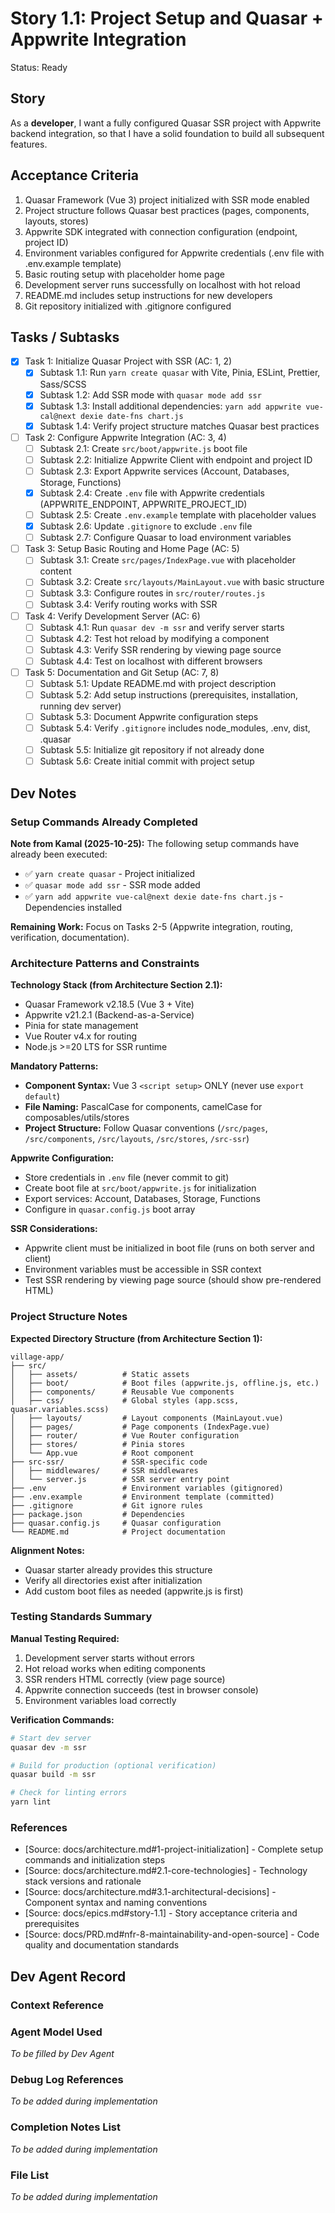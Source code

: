# Story 1.1: Project Setup and Quasar + Appwrite Integration

Status: Ready

## Story

As a **developer**,
I want a fully configured Quasar SSR project with Appwrite backend integration,
so that I have a solid foundation to build all subsequent features.

## Acceptance Criteria

1. Quasar Framework (Vue 3) project initialized with SSR mode enabled
2. Project structure follows Quasar best practices (pages, components, layouts, stores)
3. Appwrite SDK integrated with connection configuration (endpoint, project ID)
4. Environment variables configured for Appwrite credentials (.env file with .env.example template)
5. Basic routing setup with placeholder home page
6. Development server runs successfully on localhost with hot reload
7. README.md includes setup instructions for new developers
8. Git repository initialized with .gitignore configured

## Tasks / Subtasks

- [x] Task 1: Initialize Quasar Project with SSR (AC: 1, 2)
  - [x] Subtask 1.1: Run `yarn create quasar` with Vite, Pinia, ESLint, Prettier, Sass/SCSS
  - [x] Subtask 1.2: Add SSR mode with `quasar mode add ssr`
  - [x] Subtask 1.3: Install additional dependencies: `yarn add appwrite vue-cal@next dexie date-fns chart.js`
  - [x] Subtask 1.4: Verify project structure matches Quasar best practices

- [ ] Task 2: Configure Appwrite Integration (AC: 3, 4)
  - [ ] Subtask 2.1: Create `src/boot/appwrite.js` boot file
  - [ ] Subtask 2.2: Initialize Appwrite Client with endpoint and project ID
  - [ ] Subtask 2.3: Export Appwrite services (Account, Databases, Storage, Functions)
  - [x] Subtask 2.4: Create `.env` file with Appwrite credentials (APPWRITE_ENDPOINT, APPWRITE_PROJECT_ID)
  - [ ] Subtask 2.5: Create `.env.example` template with placeholder values
  - [x] Subtask 2.6: Update `.gitignore` to exclude `.env` file
  - [ ] Subtask 2.7: Configure Quasar to load environment variables

- [ ] Task 3: Setup Basic Routing and Home Page (AC: 5)
  - [ ] Subtask 3.1: Create `src/pages/IndexPage.vue` with placeholder content
  - [ ] Subtask 3.2: Create `src/layouts/MainLayout.vue` with basic structure
  - [ ] Subtask 3.3: Configure routes in `src/router/routes.js`
  - [ ] Subtask 3.4: Verify routing works with SSR

- [ ] Task 4: Verify Development Server (AC: 6)
  - [ ] Subtask 4.1: Run `quasar dev -m ssr` and verify server starts
  - [ ] Subtask 4.2: Test hot reload by modifying a component
  - [ ] Subtask 4.3: Verify SSR rendering by viewing page source
  - [ ] Subtask 4.4: Test on localhost with different browsers

- [ ] Task 5: Documentation and Git Setup (AC: 7, 8)
  - [ ] Subtask 5.1: Update README.md with project description
  - [ ] Subtask 5.2: Add setup instructions (prerequisites, installation, running dev server)
  - [ ] Subtask 5.3: Document Appwrite configuration steps
  - [ ] Subtask 5.4: Verify `.gitignore` includes node_modules, .env, dist, .quasar
  - [ ] Subtask 5.5: Initialize git repository if not already done
  - [ ] Subtask 5.6: Create initial commit with project setup

## Dev Notes

### Setup Commands Already Completed

**Note from Kamal (2025-10-25):** The following setup commands have already been executed:
- ✅ `yarn create quasar` - Project initialized
- ✅ `quasar mode add ssr` - SSR mode added
- ✅ `yarn add appwrite vue-cal@next dexie date-fns chart.js` - Dependencies installed

**Remaining Work:** Focus on Tasks 2-5 (Appwrite integration, routing, verification, documentation).

### Architecture Patterns and Constraints

**Technology Stack (from Architecture Section 2.1):**
- Quasar Framework v2.18.5 (Vue 3 + Vite)
- Appwrite v21.2.1 (Backend-as-a-Service)
- Pinia for state management
- Vue Router v4.x for routing
- Node.js >=20 LTS for SSR runtime

**Mandatory Patterns:**
- **Component Syntax:** Vue 3 `<script setup>` ONLY (never use `export default`)
- **File Naming:** PascalCase for components, camelCase for composables/utils/stores
- **Project Structure:** Follow Quasar conventions (`/src/pages`, `/src/components`, `/src/layouts`, `/src/stores`, `/src-ssr`)

**Appwrite Configuration:**
- Store credentials in `.env` file (never commit to git)
- Create boot file at `src/boot/appwrite.js` for initialization
- Export services: Account, Databases, Storage, Functions
- Configure in `quasar.config.js` boot array

**SSR Considerations:**
- Appwrite client must be initialized in boot file (runs on both server and client)
- Environment variables must be accessible in SSR context
- Test SSR rendering by viewing page source (should show pre-rendered HTML)

### Project Structure Notes

**Expected Directory Structure (from Architecture Section 1):**
```
village-app/
├── src/
│   ├── assets/          # Static assets
│   ├── boot/            # Boot files (appwrite.js, offline.js, etc.)
│   ├── components/      # Reusable Vue components
│   ├── css/             # Global styles (app.scss, quasar.variables.scss)
│   ├── layouts/         # Layout components (MainLayout.vue)
│   ├── pages/           # Page components (IndexPage.vue)
│   ├── router/          # Vue Router configuration
│   ├── stores/          # Pinia stores
│   └── App.vue          # Root component
├── src-ssr/             # SSR-specific code
│   ├── middlewares/     # SSR middlewares
│   └── server.js        # SSR server entry point
├── .env                 # Environment variables (gitignored)
├── .env.example         # Environment template (committed)
├── .gitignore           # Git ignore rules
├── package.json         # Dependencies
├── quasar.config.js     # Quasar configuration
└── README.md            # Project documentation
```

**Alignment Notes:**
- Quasar starter already provides this structure
- Verify all directories exist after initialization
- Add custom boot files as needed (appwrite.js is first)

### Testing Standards Summary

**Manual Testing Required:**
1. Development server starts without errors
2. Hot reload works when editing components
3. SSR renders HTML correctly (view page source)
4. Appwrite connection succeeds (test in browser console)
5. Environment variables load correctly

**Verification Commands:**
```bash
# Start dev server
quasar dev -m ssr

# Build for production (optional verification)
quasar build -m ssr

# Check for linting errors
yarn lint
```

### References

- [Source: docs/architecture.md#1-project-initialization] - Complete setup commands and initialization steps
- [Source: docs/architecture.md#2.1-core-technologies] - Technology stack versions and rationale
- [Source: docs/architecture.md#3.1-architectural-decisions] - Component syntax and naming conventions
- [Source: docs/epics.md#story-1.1] - Story acceptance criteria and prerequisites
- [Source: docs/PRD.md#nfr-8-maintainability-and-open-source] - Code quality and documentation standards

## Dev Agent Record

### Context Reference

<!-- Path(s) to story context XML will be added here by context workflow -->

### Agent Model Used

_To be filled by Dev Agent_

### Debug Log References

_To be added during implementation_

### Completion Notes List

_To be added during implementation_

### File List

_To be added during implementation_
